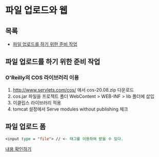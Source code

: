 # 파일 업로드와 웹
## 목록
+ [파일 업로드를 하기 위한 준비 작업](#파일-업로드를-하기-위한-준비-작업)



## 파일 업로드를 하기 위한 준비 작업
### O'Reilly의 COS 라이브러리 이용
1. http://www.servlets.com/cos/ 에서 cos-20.08.zip 다운로드
2. cos.jar 파일을 프로젝트 폴더 WebContent > WEB-INF > lib 폴더에 삽입
3. 이클립스 라이브러리 적용
4. tomcat 설정에서 Serve modules without publishing 체크

## 파일 업로드 폼
```jsp
<input type = "file"> // <- 태그를 이용하여 받을 수 있다.
```
[내용 확인하기](https://github.com/wnsgudchl0302/TIL/blob/master/Jsp/JSPPratice/WebContent/Chap07/7-1.html)


